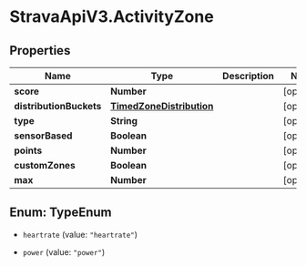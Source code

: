# StravaApiV3.ActivityZone

## Properties
Name | Type | Description | Notes
------------ | ------------- | ------------- | -------------
**score** | **Number** |  | [optional] 
**distributionBuckets** | [**TimedZoneDistribution**](TimedZoneDistribution.md) |  | [optional] 
**type** | **String** |  | [optional] 
**sensorBased** | **Boolean** |  | [optional] 
**points** | **Number** |  | [optional] 
**customZones** | **Boolean** |  | [optional] 
**max** | **Number** |  | [optional] 


<a name="TypeEnum"></a>
## Enum: TypeEnum


* `heartrate` (value: `"heartrate"`)

* `power` (value: `"power"`)




